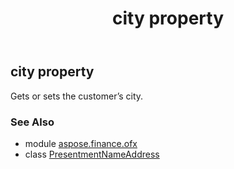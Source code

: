 ﻿---
title: city property
second_title: Aspose.Finance for Python via .NET API References
description: 
type: docs
weight: 70
url: /python-net/aspose.finance.ofx/presentmentnameaddress/city/
is_root: false
---

## city property


Gets or sets the customer’s city.

### See Also
* module [aspose.finance.ofx](../../)
* class [PresentmentNameAddress](/finance/python-net/aspose.finance.ofx/presentmentnameaddress)
